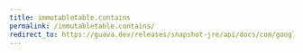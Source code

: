 ```yaml
---
title: immutabletable.contains
permalink: /immutabletable.contains/
redirect_to: https://guava.dev/releases/snapshot-jre/api/docs/com/google/common/collect/ImmutableTable.html#contains-java.lang.Object-java.lang.Object-
---
```

